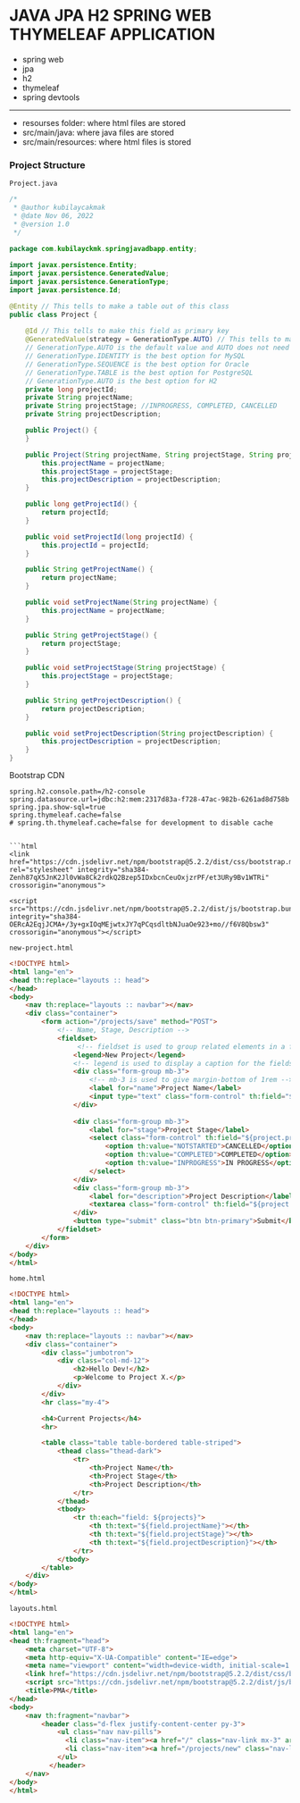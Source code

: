 # JAVA JPA H2 SPRING WEB THYMELEAF APPLICATION

- spring web
- jpa
- h2
- thymeleaf
- spring devtools

---
- resourses folder: where html files are stored 
- src/main/java: where java files are stored
- src/main/resources: where html files is stored
### Project Structure


`Project.java`

```java
/*
 * @author kubilaycakmak
 * @date Nov 06, 2022
 * @version 1.0
 */
 
package com.kubilayckmk.springjavadbapp.entity;

import javax.persistence.Entity;
import javax.persistence.GeneratedValue;
import javax.persistence.GenerationType;
import javax.persistence.Id;

@Entity // This tells to make a table out of this class
public class Project {
    
    @Id // This tells to make this field as primary key
    @GeneratedValue(strategy = GenerationType.AUTO) // This tells to make this field as auto increment
    // GenerationType.AUTO is the default value and AUTO does not need to be written
    // GenerationType.IDENTITY is the best option for MySQL
    // GenerationType.SEQUENCE is the best option for Oracle
    // GenerationType.TABLE is the best option for PostgreSQL
    // GenerationType.AUTO is the best option for H2
    private long projectId;
    private String projectName;
    private String projectStage; //INPROGRESS, COMPLETED, CANCELLED
    private String projectDescription;

    public Project() {
    }

    public Project(String projectName, String projectStage, String projectDescription) {
        this.projectName = projectName;
        this.projectStage = projectStage;
        this.projectDescription = projectDescription;
    }

    public long getProjectId() {
        return projectId;
    }

    public void setProjectId(long projectId) {
        this.projectId = projectId;
    }

    public String getProjectName() {
        return projectName;
    }

    public void setProjectName(String projectName) {
        this.projectName = projectName;
    }

    public String getProjectStage() {
        return projectStage;
    }

    public void setProjectStage(String projectStage) {
        this.projectStage = projectStage;
    }

    public String getProjectDescription() {
        return projectDescription;
    }

    public void setProjectDescription(String projectDescription) {
        this.projectDescription = projectDescription;
    }
}
```

Bootstrap CDN

```spring.h2.console.enabled=true
spring.h2.console.path=/h2-console
spring.datasource.url=jdbc:h2:mem:2317d83a-f728-47ac-982b-6261ad8d758b
spring.jpa.show-sql=true
spring.thymeleaf.cache=false
# spring.th.thymeleaf.cache=false for development to disable cache


```html
<link href="https://cdn.jsdelivr.net/npm/bootstrap@5.2.2/dist/css/bootstrap.min.css" rel="stylesheet" integrity="sha384-Zenh87qX5JnK2Jl0vWa8Ck2rdkQ2Bzep5IDxbcnCeuOxjzrPF/et3URy9Bv1WTRi" crossorigin="anonymous">

<script src="https://cdn.jsdelivr.net/npm/bootstrap@5.2.2/dist/js/bootstrap.bundle.min.js" integrity="sha384-OERcA2EqjJCMA+/3y+gxIOqMEjwtxJY7qPCqsdltbNJuaOe923+mo//f6V8Qbsw3" crossorigin="anonymous"></script>
```

`new-project.html`

```html
<!DOCTYPE html>
<html lang="en">
<head th:replace="layouts :: head">
</head>
<body>
    <nav th:replace="layouts :: navbar"></nav>
    <div class="container">
        <form action="/projects/save" method="POST">
            <!-- Name, Stage, Description -->
            <fieldset> 
                 <!-- fieldset is used to group related elements in a form -->
                <legend>New Project</legend> 
                <!-- legend is used to display a caption for the fieldset element -->
                <div class="form-group mb-3">
                    <!-- mb-3 is used to give margin-bottom of 1rem -->
                    <label for="name">Project Name</label>
                    <input type="text" class="form-control" th:field="${project.projectName}" placeholder="Enter Project Name">
                </div>
            
                <div class="form-group mb-3">
                    <label for="stage">Project Stage</label>
                    <select class="form-control" th:field="${project.projectStage}">
                        <option th:value="NOTSTARTED">CANCELLED</option>
                        <option th:value="COMPLETED">COMPLETED</option>
                        <option th:value="INPROGRESS">IN PROGRESS</option>
                    </select>
                </div>
                <div class="form-group mb-3">
                    <label for="description">Project Description</label>
                    <textarea class="form-control" th:field="${project.projectDescription}" rows="3"></textarea>
                </div>
                <button type="submit" class="btn btn-primary">Submit</button>
            </fieldset>
        </form>
    </div>
</body>
</html>
```

`home.html`
```html
<!DOCTYPE html>
<html lang="en">
<head th:replace="layouts :: head">
</head>
<body>
    <nav th:replace="layouts :: navbar"></nav>
    <div class="container">
        <div class="jumbotron">
            <div class="col-md-12">
                <h2>Hello Dev!</h2>
                <p>Welcome to Project X.</p>
            </div>
        </div>
        <hr class="my-4">

        <h4>Current Projects</h4>
        <hr>

        <table class="table table-bordered table-striped">
            <thead class="thead-dark">
                <tr>
                    <th>Project Name</th>
                    <th>Project Stage</th>
                    <th>Project Description</th>
                </tr>
            </thead>
            <tbody>
                <tr th:each="field: ${projects}">
                    <th th:text="${field.projectName}"></th>
                    <th th:text="${field.projectStage}"></th>
                    <th th:text="${field.projectDescription}"></th>
                </tr>
            </tbody>
        </table>
    </div>
</body>
</html>
```

`layouts.html`
```html
<!DOCTYPE html>
<html lang="en">
<head th:fragment="head">
    <meta charset="UTF-8">
    <meta http-equiv="X-UA-Compatible" content="IE=edge">
    <meta name="viewport" content="width=device-width, initial-scale=1.0">
    <link href="https://cdn.jsdelivr.net/npm/bootstrap@5.2.2/dist/css/bootstrap.min.css" rel="stylesheet" integrity="sha384-Zenh87qX5JnK2Jl0vWa8Ck2rdkQ2Bzep5IDxbcnCeuOxjzrPF/et3URy9Bv1WTRi" crossorigin="anonymous">
    <script src="https://cdn.jsdelivr.net/npm/bootstrap@5.2.2/dist/js/bootstrap.bundle.min.js" integrity="sha384-OERcA2EqjJCMA+/3y+gxIOqMEjwtxJY7qPCqsdltbNJuaOe923+mo//f6V8Qbsw3" crossorigin="anonymous"></script>
    <title>PMA</title>
</head>
<body>
    <nav th:fragment="navbar">
        <header class="d-flex justify-content-center py-3">
            <ul class="nav nav-pills">
              <li class="nav-item"><a href="/" class="nav-link mx-3" aria-current="page" >Home</a></li>
              <li class="nav-item"><a href="/projects/new" class="nav-link">New Project</a></li>
            </ul>
          </header>
    </nav>
</body>
</html>
```

